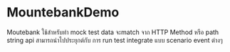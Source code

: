 # MountebankDemo

Moutebank ใช้สำหรับทำ mock test data จะmatch จาก HTTP Method หรือ path string api 
สามารถนำไปประยุกต์กับ การ run test integrate แบบ scenario event ต่างๆ

